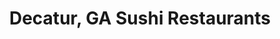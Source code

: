 ---
layout: city
title: Decatur, GA Sushi Restaurants
permalink: /georgia/decatur/
stateAbbr: GA
stateName: Georgia
cityName: Decatur
---